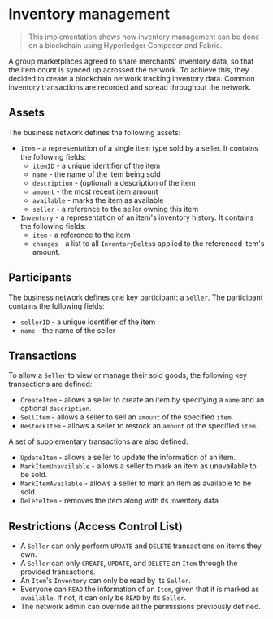# Inventory management

> This implementation shows how inventory management can be done on a blockchain using Hyperledger Composer and Fabric.

A group marketplaces agreed to share merchants' inventory data, so that the item count is synced up acrossed the network. To achieve this, they decided to create a blockchain network tracking inventory data. Common inventory transactions are recorded and spread throughout the network.

## Assets

The business network defines the following assets:

* `Item` - a representation of a single item type sold by a seller. It contains the following fields:
  * `itemID` - a unique identifier of the item
  * `name` - the name of the item being sold
  * `description` - (optional) a description of the item
  * `amount` - the most recent item amount
  * `available` - marks the item as available
  * `seller` - a reference to the seller owning this item
* `Inventory` - a representation of an item's inventory history. It contains the following fields:
  * `item` - a reference to the item
  * `changes` - a list to all `InventoryDelta`s applied to the referenced item's amount.

## Participants

The business network defines one key participant: a `Seller`. The participant contains the following fields:

* `sellerID` - a unique identifier of the item
* `name` - the name of the seller

## Transactions

To allow a `Seller` to view or manage their sold goods, the following key transactions are defined:

* `CreateItem` - allows a seller to create an item by specifying a `name` and an optional `description`.
* `SellItem` - allows a seller to sell an `amount` of the specified `item`.
* `RestockItem` - allows a seller to restock an `amount` of the specified `item`.

A set of supplementary transactions are also defined:

* `UpdateItem` - allows a seller to update the information of an item.
* `MarkItemUnavailable` - allows a seller to mark an item as unavailable to be sold.
* `MarkItemAvailable` - allows a seller to mark an item as available to be sold.
* `DeleteItem` - removes the item along with its inventory data

## Restrictions (Access Control List)

* A `Seller` can only perform `UPDATE` and `DELETE` transactions on items they own.
* A `Seller` can only `CREATE`, `UPDATE`, and `DELETE` an `Item` through the provided transactions.
* An `Item`'s `Inventory` can only be read by its `Seller`.
* Everyone can `READ` the information of an `Item`, given that it is marked as `available`. If not, it can only be `READ` by its `Seller`.
* The network admin can override all the permissions previously defined.